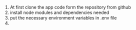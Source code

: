 1. At first clone the app code form the repository from github
2. install node modules and dependencies needed
3. put the necessary environment variables in .env file
4.

